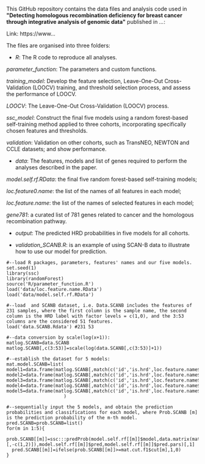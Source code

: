 This GitHub repository contains the data files and analysis code used in **"Detecting homologous recombination deficiency for breast cancer through integrative analysis of genomic data"** published in _..._: 

Link: https://www...

The files are organised into three folders:

* _R_: The R code to reproduce all analyses.

_parameter_function_: The parameters and custom functions.

_training_model_: Develop the feature selection, Leave-One-Out Cross-Validation (LOOCV) training, and threshold selection process, and assess the performance of LOOCV.

_LOOCV_: The Leave-One-Out Cross-Validation (LOOCV) process. 

_ssc_model_: Construct the final five models using a random forest-based self-training method applied to three cohorts, incorporating specifically chosen features and thresholds.

_validation_: Validation on other cohorts, such as TransNEO, NEWTON and CCLE datasets; and show performance. 


* _data_: The features, models and list of genes required to perform the analyses described in the paper. 

_model.self.rf.RData_: the final five random forest-based self-training models;

_loc.feature0.name_: the list of the names of all features in each model;

_loc.feature.name_: the list of the names of selected features in each model;

_gene781_: a curated list of 781 genes related to cancer and the homologous recombination pathway.


* _output_: The predicted HRD probabilities in five models for all cohorts.


* _validation_SCANB.R_: is an example of using SCAN-B data to illustrate how to use our model for prediction.


```
#--load R packages, parameters, features' names and our five models.
set.seed(1) 
library(ssc) 
library(randomForest) 
source('R/parameter_function.R')  
load('data/loc.feature.name.RData') 
load('data/model.self.rf.RData') 

#--load  and SCANB dataset, i.e. Data.SCANB includes the features of 231 samples, where the first column is the sample name, the second column is the HRD label with factor levels = c(1,0), and the 3:53 columns are the considered 51 features.
load('data.SCANB.Rdata') #231 53

#--data conversion by scale(log(x+1)): 
matlog.SCANB=data.SCANB
matlog.SCANB[,c(3:53)]=scale(log(data.SCANB[,c(3:53)]+1))

#--establish the dataset for 5 models:
mat.model.SCANB=list(
model1=data.frame(matlog.SCANB[,match(c('id','is.hrd',loc.feature.name$model1),colnames(matlog.SCANB))]),
model2=data.frame(matlog.SCANB[,match(c('id','is.hrd',loc.feature.name$model2),colnames(matlog.SCANB))]),
model3=data.frame(matlog.SCANB[,match(c('id','is.hrd',loc.feature.name$model3),colnames(matlog.SCANB))]),
model4=data.frame(matlog.SCANB[,match(c('id','is.hrd',loc.feature.name$model4),colnames(matlog.SCANB))]),
model5=data.frame(matlog.SCANB[,match(c('id','is.hrd',loc.feature.name$model5),colnames(matlog.SCANB))])
                     )

#--sequentially input the 5 models, and obtain the prediction probabilities and classifications for each model, where Prob.SCANB [m] is the prediction probability of the m-th model.
pred.SCANB=prob.SCANB=list() 
for(m in 1:5){   
  prob.SCANB[[m]]=ssc:::predProb(model.self.rf[[m]]$model,data.matrix(mat.model.SCANB[[m]][,-c(1,2)]),model.self.rf[[m]]$pred,model.self.rf[[m]]$pred.pars)[,1]
  pred.SCANB[[m]]=ifelse(prob.SCANB[[m]]>=mat.cut.f1$cut[m],1,0) 
}
